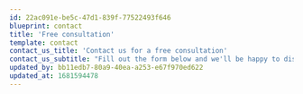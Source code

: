 ```yaml
---
id: 22ac091e-be5c-47d1-839f-77522493f646
blueprint: contact
title: 'Free consultation'
template: contact
contact_us_title: 'Contact us for a free consultation'
contact_us_subtitle: "Fill out the form below and we'll be happy to discuss how we can help."
updated_by: bb11edb7-80a9-40ea-a253-e67f970ed622
updated_at: 1681594478
---
```

